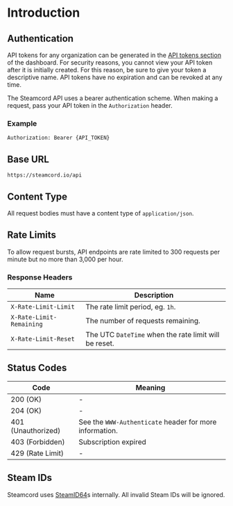 # Introduction

## Authentication

API tokens for any organization can be generated in the
[API tokens section](https://steamcord.io/dashboard/tokens) of the dashboard. For security reasons,
you cannot view your API token after it is initially created. For this reason, be sure to give your
token a descriptive name. API tokens have no expiration and can be revoked at any time.

The Steamcord API uses a bearer authentication scheme. When making a request, pass your API token in
the `Authorization` header.

### Example

```http
Authorization: Bearer {API_TOKEN}
```

## Base URL

```
https://steamcord.io/api
```

## Content Type

All request bodies must have a content type of `application/json`.

## Rate Limits

To allow request bursts, API endpoints are rate limited to 300 requests per minute but no more
than 3,000 per hour.

### Response Headers

| Name                     | Description                                           |
| ------------------------ | ----------------------------------------------------- |
| `X-Rate-Limit-Limit`     | The rate limit period, eg. `1h`.                      |
| `X-Rate-Limit-Remaining` | The number of requests remaining.                     |
| `X-Rate-Limit-Reset`     | The UTC `DateTime` when the rate limit will be reset. |

## Status Codes

| Code               | Meaning                                                 |
| ------------------ | ------------------------------------------------------- |
| 200 (OK)           | -                                                       |
| 204 (OK)           | -                                                       |
| 401 (Unauthorized) | See the `WWW-Authenticate` header for more information. |
| 403 (Forbidden)    | Subscription expired                                    |
| 429 (Rate Limit)   | -                                                       |

## Steam IDs

Steamcord uses [SteamID64](https://developer.valvesoftware.com/wiki/SteamID)s internally. All
invalid Steam IDs will be ignored.
